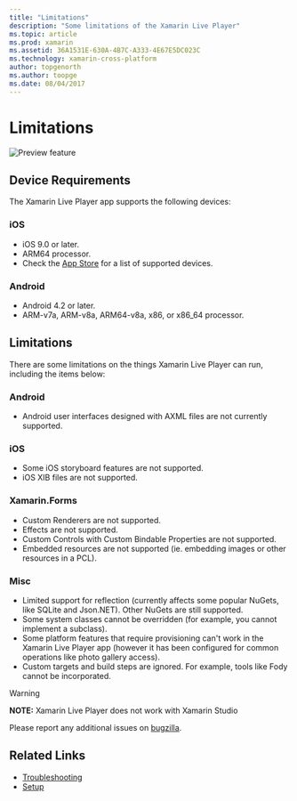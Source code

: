 ```yaml
---
title: "Limitations"
description: "Some limitations of the Xamarin Live Player"
ms.topic: article
ms.prod: xamarin
ms.assetid: 36A1531E-630A-4B7C-A333-4E67E5DC023C
ms.technology: xamarin-cross-platform
author: topgenorth
ms.author: toopge
ms.date: 08/04/2017
---
```


# Limitations

![Preview feature](~/media/shared/preview.png)

## Device Requirements
The Xamarin Live Player app supports the following devices:

### iOS
- iOS 9.0 or later.
- ARM64 processor.
- Check the [App Store](https://itunes.apple.com/us/app/xamarin-live-player/id1228841832?mt=8) for a list of supported devices.

### Android
- Android 4.2 or later.
- ARM-v7a, ARM-v8a, ARM64-v8a, x86, or x86_64 processor.


## Limitations

There are some limitations on the things Xamarin Live Player can run, including the items below:

### Android
- Android user interfaces designed with AXML files are not currently supported.

### iOS
- Some iOS storyboard features are not supported.
- iOS XIB files are not supported.

### Xamarin.Forms
- Custom Renderers are not supported.
- Effects are not supported.
- Custom Controls with Custom Bindable Properties are not supported.
- Embedded resources are not supported (ie. embedding images or other resources in a PCL).

### Misc
- Limited support for reflection (currently affects some popular NuGets, like SQLite and Json.NET). Other NuGets are still supported.
- Some system classes cannot be overridden (for example, you cannot implement a subclass).
- Some platform features that require provisioning can't work in the Xamarin Live Player app (however it has been configured for common operations like photo gallery access).
- Custom targets and build steps are ignored. For example, tools like Fody cannot be incorporated.

> [!WARNING]
> **NOTE:** Xamarin Live Player does not work with Xamarin Studio

Please report any additional issues on [bugzilla](https://aka.ms/live-player-report-issue).


## Related Links

- [Troubleshooting](~/tools/live-player/troubleshooting.md)
- [Setup](~/tools/live-player/install.md)
